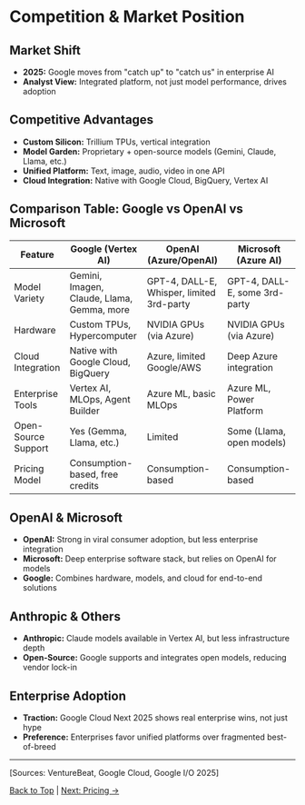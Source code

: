 # Competition & Market Position

## Market Shift
- **2025:** Google moves from "catch up" to "catch us" in enterprise AI
- **Analyst View:** Integrated platform, not just model performance, drives adoption

## Competitive Advantages
- **Custom Silicon:** Trillium TPUs, vertical integration
- **Model Garden:** Proprietary + open-source models (Gemini, Claude, Llama, etc.)
- **Unified Platform:** Text, image, audio, video in one API
- **Cloud Integration:** Native with Google Cloud, BigQuery, Vertex AI

## Comparison Table: Google vs OpenAI vs Microsoft

| Feature              | Google (Vertex AI)         | OpenAI (Azure/OpenAI)      | Microsoft (Azure AI)         |
|----------------------|---------------------------|----------------------------|------------------------------|
| Model Variety        | Gemini, Imagen, Claude, Llama, Gemma, more | GPT-4, DALL-E, Whisper, limited 3rd-party | GPT-4, DALL-E, some 3rd-party |
| Hardware             | Custom TPUs, Hypercomputer| NVIDIA GPUs (via Azure)    | NVIDIA GPUs (via Azure)      |
| Cloud Integration    | Native with Google Cloud, BigQuery | Azure, limited Google/AWS | Deep Azure integration       |
| Enterprise Tools     | Vertex AI, MLOps, Agent Builder | Azure ML, basic MLOps     | Azure ML, Power Platform     |
| Open-Source Support  | Yes (Gemma, Llama, etc.)  | Limited                    | Some (Llama, open models)    |
| Pricing Model        | Consumption-based, free credits | Consumption-based         | Consumption-based            |

## OpenAI & Microsoft
- **OpenAI:** Strong in viral consumer adoption, but less enterprise integration
- **Microsoft:** Deep enterprise software stack, but relies on OpenAI for models
- **Google:** Combines hardware, models, and cloud for end-to-end solutions

## Anthropic & Others
- **Anthropic:** Claude models available in Vertex AI, but less infrastructure depth
- **Open-Source:** Google supports and integrates open models, reducing vendor lock-in

## Enterprise Adoption
- **Traction:** Google Cloud Next 2025 shows real enterprise wins, not just hype
- **Preference:** Enterprises favor unified platforms over fragmented best-of-breed

---
[Sources: VentureBeat, Google Cloud, Google I/O 2025]

[Back to Top](./index.md) | [Next: Pricing →](./pricing.md) 